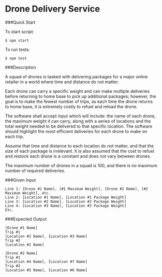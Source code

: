 # Drone Delivery Service

###Quick Start

To start script:
```
$ npm start
```

To run tests:
```
$ npm test
```

###Description

A squad of drones is tasked with delivering packages for a major online retailer in a world where
time and distance do not matter.

Each drone can carry a specific weight and can make multiple deliveries before returning to
home base to pick up additional packages; however, the goal is to make the fewest number of
trips, as each time the drone returns to home base, it is extremely costly to refuel and reload
the drone.

The software shall accept input which will include: the name of each drone, the maximum weight
it can carry, along with a series of locations and the total weight needed to be delivered to that
specific location. The software should highlight the most efficient deliveries for each drone to
make on each trip.

Assume that time and distance to each location do not matter, and that the size of each
package is irrelevant. It is also assumed that the cost to refuel and restock each drone is a
constant and does not vary between drones.

The maximum number of drones in a squad is 100, and there is no maximum number of
required deliveries.

###Given Input
```
Line 1: [Drone #1 Name], [#1 Maximum Weight], [Drone #2 Name], [#2 Maximum Weight], etc.
Line 2: [Location #1 Name], [Location #1 Package Weight]
Line 3: [Location #2 Name], [Location #2 Package Weight] 
Line 4: [Location #3 Name], [Location #3 Package Weight] 
Etc.
```
###Expected Output
```
[Drone #1 Name]
Trip #1
[Location #2 Name], [Location #3 Name]
Trip #2
[Location #1 Name]

[Drone #2 Name]
Trip #1
[Location #4 Name], [Location #7 Name]
Trip #2
[Location #5 Name], [Location #6 Name]
```
